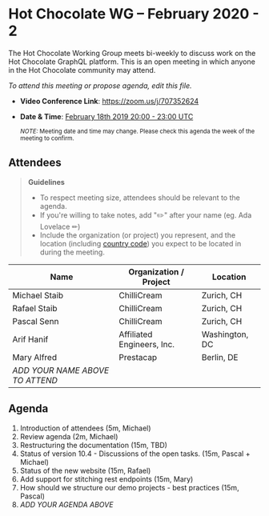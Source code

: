 # Hot Chocolate WG – February 2020 - 2

The Hot Chocolate Working Group meets bi-weekly to discuss work on the Hot Chocolate GraphQL platform. This is an open meeting in which anyone in the Hot Chocolate community may attend.

*To attend this meeting or propose agenda, edit this file.*

- **Video Conference Link**:  https://zoom.us/j/707352624
- **Date & Time**: [February 18th 2019 20:00 - 23:00 UTC](https://www.timeanddate.com/worldclock/meetingdetails.html?year=2020&month=2&day=18&hour=20&min=0&sec=0&p1=268&p2=22&p3=224)

  <small>*NOTE:* Meeting date and time may change. Please check this agenda the week of the meeting to confirm.</small>

## Attendees

> **Guidelines**
> - To respect meeting size, attendees should be relevant to the agenda.
> - If you're willing to take notes, add "✏️" after your name (eg. Ada Lovelace ✏)
> - Include the organization (or project) you represent, and the location (including [country code](https://en.wikipedia.org/wiki/List_of_ISO_3166_country_codes#Current_ISO_3166_country_codes)) you expect to be located in during the meeting.

| Name                     | Organization / Project     | Location
| ------------------------ | -------------------------- | ------------------------
| Michael Staib            | ChilliCream                | Zurich, CH
| Rafael Staib             | ChilliCream                | Zurich, CH
| Pascal Senn              | ChilliCream                | Zurich, CH
| Arif Hanif               | Affiliated Engineers, Inc. | Washington, DC
| Mary Alfred              | Prestacap                  | Berlin, DE
| *ADD YOUR NAME ABOVE TO ATTEND*

## Agenda

1. Introduction of attendees (5m, Michael)
2. Review agenda (2m, Michael)
3. Restructuring the documentation (15m, TBD)
4. Status of version 10.4 - Discussions of the open tasks. (15m, Pascal + Michael)
5. Status of the new website (15m, Rafael)
6. Add support for stitching rest endpoints (15m, Mary)
7. How should we structure our demo projects - best practices (15m, Pascal)
8. *ADD YOUR AGENDA ABOVE*
